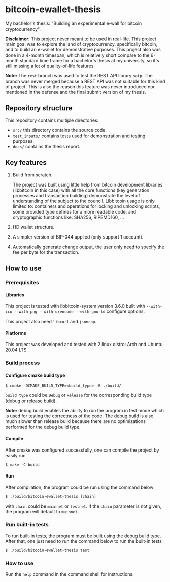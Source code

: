 # bitcoin-ewallet-thesis

My bachelor's thesis: "Building an experimental e-wall for bitcoin cryptocurrency".

**Disclaimer:** This project never meant to be used in real-life. This project main goal was to explore the
land of cryptocurrency, specifically bitcoin, and to build an e-wallet for demonstrative purposes. This
project also was done in a 4-month timespan, which is relatively short compare to the 6-month standard time
frame for a bachelor's thesis at my university, so it's still missing a lot of quality-of-life features.

**Note:** The `rest` branch was used to test the REST API library `oatp`. The branch was never merged because
a REST API was not suitable for this kind of project. This is also the reason this feature was never
introduced nor mentioned in the defense and the final submit version of my thesis.

## Repository structure

This repository contains multiple directories:

- `src/` this directory contains the source code.
- `test_inputs/` contains tests used for demonstration and testing purposes.
- `docs/` contains the thesis report.

## Key features

1. Build from scratch.
   
    The project was built using little help from bitcoin development libraries (libbitcoin in this case) with
    all the core functions (key generation processes and transaction building) demonstrate the level of 
    understanding of the subject to the council.
    Libbitcoin usage is only limited to: containers and operations for locking and unlocking scripts, some
    provided type defines for a more readable code, and cryptographic functions like: SHA256, RIPEMD160, ...

2. HD wallet structure.
3. A simpler version of BIP-044 applied (only support 1 account).
4. Automatically generate change output, the user only need to specify the fee per byte for the transaction.

## How to use

### Prerequisites

#### Libraries

This project is tested with libbitcoin-system version 3.6.0 built with
`--with-icu --with-png --with-qrencode --with-gnu-ld` configure options.

This project also need `libcurl` and `jsoncpp`.

#### Platforms

This project was developed and tested with 2 linux distro: Arch and Ubuntu 20.04 LTS.

### Build process

#### Configure cmake build type

```shell
$ cmake -DCMAKE_BUILD_TYPE=<build_type> -B ./build/
```

`build_type` could be `Debug` or `Release` for the corresponding build type (debug or release build).

**Note:** debug build enables the ability to run the program in test mode which is used for testing the
correctness of the code. The debug build is also much slower than release build because there are no
optimizations performed for the debug build type.

#### Compile

After cmake was configured successfully, one can compile the project by easily run

```shell
$ make -C build
```

#### Run

After compilation, the program could be run using the command below

```shell
$ ./build/bitcoin-ewallet-thesis [chain]
```

with `chain` could be `mainnet` or `testnet`. If the `chain` parameter is not given, the program will
default to `mainnet`.

### Run built-in tests

To run built-in tests, the program must be built using the debug build type. After that, one just need to run
the command below to run the built-in tests

```shell
$ ./build/bitcoin-ewallet-thesis test
```

### How to use

Run the `help` command in the command shell for instructions. 
